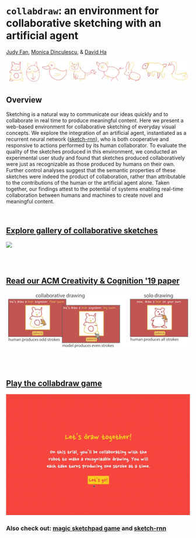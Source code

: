 # `collabdraw`: an environment for collaborative sketching with an artificial agent 
[Judy Fan](https://cogtoolslab.github.io), [Monica Dinculescu](https://meowni.ca/), & [David Ha](http://otoro.net/)

![](assets/collabdraw_banner.png)

## Overview
Sketching is a natural way to communicate our ideas quickly and to collaborate in real time to produce meaningful content. Here we present a web-based environment for collaborative sketching of everyday visual concepts. We explore the integration of an artificial agent, instantiated as a recurrent neural network ([sketch-rnn](https://ai.googleblog.com/2017/04/teaching-machines-to-draw.html)), who is both cooperative and responsive to actions performed by its human collaborator. To evaluate the quality of the sketches produced in this environment, we conducted an experimental user study and found that sketches produced collaboratively were just as recognizable as those produced by humans on their own.  Further control analyses suggest that the semantic properties of these sketches were indeed the product of collaboration, rather than attributable to the contributions of the human or the artificial agent alone. Taken together, our findings attest to the potential of systems enabling real-time collaboration between humans and machines to create novel and meaningful content. 


<pre>

</pre>

## [Explore gallery of collaborative sketches](gallery/)

![](assets/gifs/collab8_gallery.gif) 

<pre>


</pre>

## [Read our ACM Creativity & Cognition '19 paper](https://cogtoolslab.github.io/pdf/fan_collabdraw_2019.pdf)

![](assets/collabdraw_task_display.png)

<pre>


</pre>

## [Play the collabdraw game](https://cogtoolslab.org:8870/collab96/collab.html)

![](assets/gifs/collab_whale.gif)


### Also check out: [magic sketchpad game](https://magic-sketchpad.glitch.me/) and [sketch-rnn](https://github.com/tensorflow/magenta/tree/master/magenta/models/sketch_rnn)
